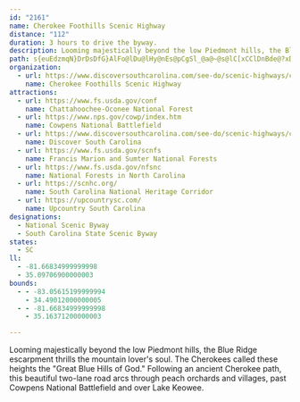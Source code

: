```yaml
---
id: "2161"
name: Cherokee Foothills Scenic Highway
distance: "112"
duration: 3 hours to drive the byway.
description: Looming majestically beyond the low Piedmont hills, the Blue Ridge escarpment thrills the mountain lover's soul. The Cherokees called these heights the "Great Blue Hills of God." Following an ancient Cherokee path, this beautiful two-lane road arcs through peach orchards and villages, past Cowpens National Battlefield and over Lake Keowee.
path: s{euEdzmqN}DrDsDfG}AlFo@lDu@lHy@nEs@pCgSl_@a@~@s@lC[xCClDnBde@?xDOfC_@`CyElPsA|CgAnBqA|A}AxAcDpByPlIeBdAaEvDsB~Cu@~AaX`s@iFvNsBpJaHr^gA~EeB`GqCtG{AxCiQbZoAtCsE|M{Jn[wH|VcAdEo@rEWtCKtC?jENdEXrCnA`Hx@nCrCpGt`@nr@lChFdApDr@nFDlEQfEcPv`A{Z~lBuAtHsBrIyAbFcC~GiErJi`@ps@mGrLsBlEcCbGwC`JoB|H_BjHiBxM}@tO_@|PsAjz@UdEcQrmAsCvQiAfJ}BzNKdCInIKle@Gb@[`Ai@j@qF`CuAx@gI~G}UxQaGfF{LpJuAnAaBjCeAxCu@rEw@bRu@zLmAfG}FhVu@tFWpDGbC@~DR`Eb@dEh@hDj@|BfBlFpI~Up@vCR`BJdFQfCmAlImBlK[zCY|GD~GX~DjM~cAfD|V~AlHvArEbCfGhDrGbCrDvD`EbUtQjCzC|BrFl@dC^lCNtEUxEgGxd@i@nG@lEfBbYDfEElBsAfJ_@dDObDExFTjFr@`GdCnLxAxIjEn`@jAjHtHdXrAxDlXrn@nD|JfA|DnBvJ~DhXnJrl@r@bFz@lEbBrE~@pBpBtCnAvAbClB`m@vYxB~AxAxAbB~B`Or[|@xBh@rBr@`ETvDChEIxB[~BmAxFqM|f@wBrGcCjGeXzm@uFtLwGvT}Jb_@iAzFc@zCePlmBYvB_@lBo@lB_AtBmApBmBjBoFxDgA`A_BpBiAtBmAzC{@~Dc@jEIvFL|B`@xDv@hDpHlW`AhFh@lFL~C?lEgB`h@D~Df@zDh@jBjAtCvIzNtItT|AlGhBbLn@~C|@tCfKzXxAzCbErGrObUrFnIz@dBrAfDfAvDj@`D|AnKNdEI`COfBs@rBuBdFo@dDIfCDfB\tC~@nCt@tAd_@jf@hBzChAfCx@pCt@xDl@tGB`JWhVDx@\xBXbAh@|@zJnMhAjAYxCYtGHtSIfEYdEiB|OKrBCvw@IpB_@tCu@rCaIjTc@hCS`BG~DTnIPtCXjClAfGdApDzMjY`AbDd@bDNfDUrFqBfKqIx`@k@zFC~FRfDb@bDtLjk@tB`J|@xFvItnAHrBCpBUtCcCnR{Hno@o@dCsAtBsGrFoApAoJ`MqLtMcBnCcArCe@dC]jD_G|t@q@~CuBtFYfAOjBE`B|AtLFjBEfOBbANvBZ`Bb@vAvDnIxAnEfHp[^xCDnA?tBKfA_@bCc@zAw@`BuU|b@gAzD[~C?dBn@x[RjCd@lCbGvU`CtPz@fEzD|N`@dEAtCIbAsCvRo@~GcB|U?fDX`Cn@pBfHhMj@xAp@`DjBrP`IhiA|@xEhAlDtR~`@hAjB|AfB|CrBjp@r]nAv@nAfAlBfCx@hBbAlDd@|DBxDkHhiCKzAq@dE}G|Wi@xCKlBE~BJzBRxBd@rBl@fBxApCjA~AfClBdOrHlClB~A`BrArBn@pA|@hCp@xClBtMRvB@`BQlDcDtSS`BIfDHjBRfB^jBbLrd@`AnF`@dFl@pZh@~E^tBxFtXr@dCbAhBn@|@hD`D`ArAxApCnFhNhC|KzD`M`@rCpBx]hAdM~BdMfErStAfFl@fBvJ|VbQb^x@rCb@lDD`BIpDe@zCsB|IuI~a@_@jDKlETpFZlCl@nC|B`H`AdEf@zCd@fFJbCBzDeBnd@FbDLrA^~BhAnDnDrHvAdDtArEhTzkAlArDn@nAhClDdH~FjKhOxCjDpDtCbIjFh@TDv@Ej@e@lA_@fBmBrKyCpN}AdKO`COlGOpQOdCS~@{@rCcBzB{LxHmArA_Rv^_@dAYfCYvWDnDvElq@XjCd@hCtHnXvEn[JfCOpSBjDNlDz@|KBdB}Ajc@?xCLbBdEhX|AvSBvBm@xGKtD?`FNpDX~Bt@`DNxCIj\DzBVxBnAlHvJth@b@hBhA|C~ApClDnDfCvAtD~@li@zI~QfDzDdAnFrBpSnKlGrDxCxC|ArBbC`FrB~H|C~OlFh\x@tDxA~JdAzLpCvTpO|tAvB~PxCbYz@|J^vC`A|Ex@~JtB~OxCfXv@fIxAzJlGnk@h@jClAhEdCjFbArArBxBfNpLlQ~Oz_@`\dHvG`ChDvBjEbAtCtcAptDtOfc@hCdIdJjVjQfh@vBnFtAvCv@lAjAdBlAlAdLrKf}@dy@|ElG~@xA|CxG~@nChOzi@nAbFZxBl@`KHtgAHpDp@nG`DfPjNxu@rA~EhAdD|EpKbiAf|B|DnJhAjDjBrH~Lbs@xA|JdGn]n@|C^hArA~CjArBbClCvc@r\lElDlE`EzDdGrBdFfAbD`H`WdAfDbBfElR|^bGjMlx@tsB~ErL~Yxn@~d@rdA`Yvo@hA~Dz@jE^`DRdD~A`_B\dL^tGhAxKvFla@rAhLj@fGvF|~@l@dIrU`kCz@rGxA`GvBnFxj@lz@bDhFvSb_@bBzDhAjE|CfVh@vCj@~AvAzCdBjCpKzJxAxArAhBfBxExBrMt@fDvAfDpAjB`B`BrBjApAd@vAXzALrMLbFd@lj@zJ`DbAbCnA`Ar@jBlBjAbBtLvSvBrChExDpFrCvYbLdDdAfEj@fC@lCKnF_AhSaFlC_@lCM|DBlCTpM~C|B~@rBrAhA~@`MfMhBbAlAb@dB`@|ANxTb@fEx@xCvAhCzBlCdE`HnRn@rArAjBdB`BvBlAlDx@hDJfD_@~By@rSoMxEyB|Ae@bVsF`FmB`]{SrDiBpEmB~@WbD_BrBaBbAkAnCyExAgBfByAnBeAfDu@`a@mElCk@hFqBhJaGr~@go@xCmBzBeAbCy@zCo@vBWhCKrGPtL~@vBd@vClAdBxAxBtCr@xAxPje@hBjD|B|CjCpC`DxB~BrAxLnF|CbBvMfJh@h@rAdBxQb\pI`NbCzCpLtLvEzDhBbArE`BhA^fF~@|n@rG|Df@jCj@rFxAt[|KnR~Fbk@vNhEp@lEPfBCvCSxCg@xkAcZ|FgA`Ee@fIa@~m@i@~DSxCg@|C}@bEgBvu@ea@hHmCvFkAhhCqXhAEhDDbCPlB^vE~AxBxAdBzAfBlBxPzS`L`ObD`DlBtA`CpA|Aj@bCt@tGbAjCLzGSfqBoL~_@sBlXk@bQSvKYdfBmCbZYtJh@`J~AbS`G|VjItMzDhCj@bCXvDFxDGzj@sJhCSpG?hD\|EbArd@hRlDpAtDl@jCHxDWrBa@hBq@rAq@lLmHfBaAbC_AbGqAjEUdC?|E^`Dl@~RtGtJdCbi@zJbD^lED~AQbEs@dYaGvH{B`yCylAlEyBlAw@xD{CdCkC|CaEfCoEvHaRv\}z@
organization:
  - url: https://www.discoversouthcarolina.com/see-do/scenic-highways/cherokee-foothills-hwy/
    name: Cherokee Foothills Scenic Highway
attractions:
  - url: https://www.fs.usda.gov/conf
    name: Chattahoochee-Oconee National Forest
  - url: https://www.nps.gov/cowp/index.htm
    name: Cowpens National Battlefield
  - url: https://www.discoversouthcarolina.com/see-do/scenic-highways/cherokee-foothills-hwy/
    name: Discover South Carolina
  - url: https://www.fs.usda.gov/scnfs
    name: Francis Marion and Sumter National Forests
  - url: https://www.fs.usda.gov/nfsnc
    name: National Forests in North Carolina
  - url: https://scnhc.org/
    name: South Carolina National Heritage Corridor
  - url: https://upcountrysc.com/
    name: Upcountry South Carolina
designations:
  - National Scenic Byway
  - South Carolina State Scenic Byway
states:
  - SC
ll:
  - -81.66834999999998
  - 35.09706900000003
bounds:
  - - -83.05615199999994
    - 34.49012000000005
  - - -81.66834999999998
    - 35.16371200000003

---
```


Looming majestically beyond the low Piedmont hills, the Blue Ridge escarpment thrills the mountain lover's soul. The Cherokees called these heights the "Great Blue Hills of God." Following an ancient Cherokee path, this beautiful two-lane road arcs through peach orchards and villages, past Cowpens National Battlefield and over Lake Keowee.
